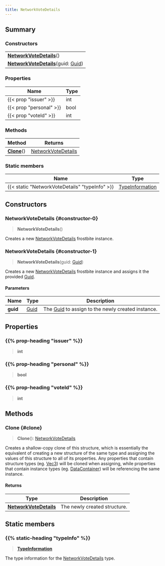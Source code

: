 ```yaml
---
title: NetworkVoteDetails
---
```


## Summary

### Constructors

|  |
| --- |
| **[NetworkVoteDetails](#constructor-0)**() |
| **[NetworkVoteDetails](#constructor-1)**(guid: [Guid](/vext/ref/shared/type/guid)) |

### Properties

| Name | Type |
| ---- | ---- |
| {{< prop "issuer" >}} | int |
| {{< prop "personal" >}} | bool |
| {{< prop "voteId" >}} | int |

### Methods

| Method | Returns |
| ------ | ------- |
| **[Clone](#clone)**() | [NetworkVoteDetails](/vext/ref/fb/networkvotedetails) |

### Static members

| Name | Type |
| ---- | ---- |
| {{< static "NetworkVoteDetails" "typeInfo" >}} | [TypeInformation](/vext/ref/shared/type/typeinformation) |

## Constructors

### NetworkVoteDetails {#constructor-0}

> **NetworkVoteDetails**()

Creates a new [NetworkVoteDetails](/vext/ref/fb/networkvotedetails) frostbite instance.

### NetworkVoteDetails {#constructor-1}

> **NetworkVoteDetails**(guid: [Guid](/vext/ref/shared/type/guid))

Creates a new [NetworkVoteDetails](/vext/ref/fb/networkvotedetails) frostbite instance and assigns it the provided [Guid](/vext/ref/shared/type/guid).

#### Parameters

| Name | Type | Description |
| ---- | ---- | ----------- |
| **guid** | [Guid](/vext/ref/shared/type/guid) | The [Guid](/vext/ref/shared/type/guid) to assign to the newly created instance. |

## Properties

### {{% prop-heading "issuer" %}}

> **int**

### {{% prop-heading "personal" %}}

> **bool**

### {{% prop-heading "voteId" %}}

> **int**

## Methods

### Clone {#clone}

> **Clone**(): [NetworkVoteDetails](/vext/ref/fb/networkvotedetails)

Creates a shallow-copy clone of this structure, which is essentially the equivalent of creating a new structure of the same type and assigning the values of this structure to all of its properties. Any properties that contain structure types (eg. [Vec3](/vext/ref/shared/type/vec3)) will be cloned when assigning, while properties that contain instance types (eg. [DataContainer](/vext/ref/shared/type/datacontainer)) will be referencing the same instance.

#### Returns

| Type | Description |
| ---- | ----------- |
| **[NetworkVoteDetails](/vext/ref/fb/networkvotedetails)** | The newly created structure. |

## Static members

### {{% static-heading "typeInfo" %}}

> **[TypeInformation](/vext/ref/shared/type/typeinformation)**

The type information for the [NetworkVoteDetails](/vext/ref/fb/networkvotedetails) type.

